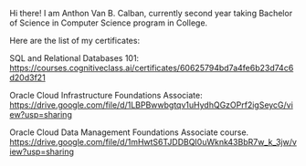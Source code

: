 Hi there! I am Anthon Van B. Calban, currently second year taking Bachelor of Science in Computer Science program in College. 

Here are the list of my certificates:

SQL and Relational Databases 101:
https://courses.cognitiveclass.ai/certificates/60625794bd7a4fe6b23d74c6d20d3f21

Oracle Cloud Infrastructure Foundations Associate:
https://drive.google.com/file/d/1LBPBwwbgtqv1uHydhQGzOPrf2igSeycG/view?usp=sharing

Oracle Cloud Data Management Foundations Associate course.
https://drive.google.com/file/d/1mHwtS6TJDDBQI0uWknk43BbR7w_k_3jw/view?usp=sharing
